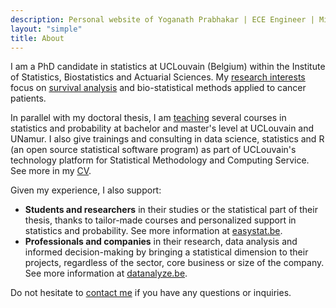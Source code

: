 ```yaml
---
description: Personal website of Yoganath Prabhakar | ECE Engineer | Microcontroller Enthusiast
layout: "simple"
title: About
---
```


I am a PhD candidate in statistics at UCLouvain (Belgium) within the Institute of Statistics, Biostatistics and Actuarial Sciences. My [research interests](/research/) focus on [survival analysis](https://statsandr.com/blog/what-is-survival-analysis/) and bio-statistical methods applied to cancer patients. 

In parallel with my doctoral thesis, I am [teaching](/teaching/) several courses in statistics and probability at bachelor and master's level at UCLouvain and UNamur. I also give trainings and consulting in data science, statistics and R (an open source statistical software program) as part of UCLouvain's technology platform for Statistical Methodology and Computing Service. See more in my [CV](/cv/).

Given my experience, I also support:

- **Students and researchers** in their studies or the statistical part of their thesis, thanks to tailor-made courses and personalized support in statistics and probability. See more information at [easystat.be](https://easystat.be/).
- **Professionals and companies** in their research, data analysis and informed decision-making by bringing a statistical dimension to their projects, regardless of the sector, core business or size of the company. See more information at [datanalyze.be](https://datanalyze.be/).

<!-- If you need help in statistics, data analysis or R for your academic or work related projects, feel free to contact me via the corresponding website! -->

<!-- In my spare time, I like to [code](/software/), write about statistics and its applications in R, and share it on my [blog](https://statsandr.com/) to popularize and make it understandable for more people. -->

<!-- I also enjoy playing sports, reading nonfiction [books](/files/booklist.html) on statistics, (behavioral) economics, management/personal finance or psychology and [traveling](/files/visited-places.html) around the globe. -->

Do not hesitate to [contact me](/contact/) if you have any questions or inquiries.
